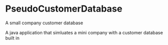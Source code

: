 # PseudoCustomerDatabase
A small company customer database

A java application that simluates a mini company with a customer database built in
